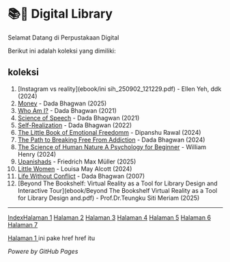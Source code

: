 # 📚🦖 Digital Library

Selamat Datang di Perpustakaan Digital

Berikut ini adalah koleksi yang dimiliki:
## koleksi

1. [Instagram vs reality](ebook/ini sih_250902_121229.pdf) - Ellen Yeh, ddk (2024)
2. [Money](ebook/The-Science-Of-Money.pdf) - Dada Bhagwan (2025)
3. [Who Am I?](ebook/Who-Am-I.pdf) - Dada Bhagwan (2021)
4. [Science of Speech](ebook/Science-Of-Speech.pdf) - Dada Bhagwan (2021)
5. [Self-Realization](ebook/Simple-and-Effective-Science-For-Self-Realization.pdf) - Dada Bhagwan (2022)
6. [The Little Book of Emotional Freedomm](ebook/The-Little-Book-of-Emotional-Freedom.pdf) - Dipanshu Rawal (2024)
7. [The Path to Breaking Free From Addiction](ebook/The-Path-to-Breaking-Free-From-Addiction.pdf) - Dada Bhagwan (2024)
8. [The Science of Human Nature A Psychology for Beginner](ebook/The-Science-of-Human-Nature-A-Psychology-for-Beginners.pdf) - William Henry (2024)
9. [Upanishads](ebook/Upanishads.pdf) - Friedrich Max Müller (2025)
10. [Little Women](ebook/Little-Women.pdf) - Louisa May Alcott (2024)
11. [Life Without Conflict](ebook/Life-Without-Conflict.pdf) - Dada Bhagwan (2007)
12. [Beyond The Bookshelf: Virtual Reality as a Tool for Library Design and Interactive Tour](ebook/Beyond The Bookshelf Virtual Reality as a Tool for Library Design and.pdf) - Prof.Dr.Teungku Siti Meriam (2025)

---

[Index](https://baobaw.github.io/digitallibrary/)[Halaman 1](webti/halaman1.html) [Halaman 2](webti/halaman2.html) [Halaman 3](webti/halaman3.html) [Halaman 4](webti/halaman4.html)  [Halaman 5](webti/halaman5.html)  [Halaman 6](webti/halaman6.html)  [Halaman 7](webti/halaman7.html)

<a href="webti/halaman1.html"> Halaman 1 </a> ini pake href href itu


*Powere by GitHub Pages*
